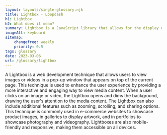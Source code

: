```yaml
--- 
layout: layouts/single-glossary.njk
title: Lightbox - Loopdash
h1: Lightbox
h2: What does it mean?
summary: Lightbox is a JavaScript library that allows for the display of images and videos in a pop-up window on a WordPress website.
imageAlt: keyboard
sitemap:
	changefreq: weekly
	priority: 0.5
tags: glossary
date: 2023-03-06
url: /glossary/lightbox
---
```


A Lightbox is a web development technique that allows users to view images or videos in a pop-up window that appears on top of the current page. This technique is used to enhance the user experience by providing a more interactive and engaging way to view media content. When a user clicks on an image or video, the Lightbox opens and dims the background, drawing the user's attention to the media content. The Lightbox can also include additional features such as zooming, scrolling, and sharing options. This technique is commonly used in e-commerce websites to showcase product images, in galleries to display artwork, and in portfolios to showcase photography and videography. Lightboxes are also mobile-friendly and responsive, making them accessible on all devices.
